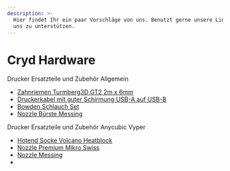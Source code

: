```yaml
---
description: >-
  Hier findet Ihr ein paar Vorschläge von uns. Benutzt gerne unsere Links, um
  uns zu unterstützen.
---
```


# Cryd Hardware

Drucker Ersatzteile und Zubehör Allgemein&#x20;

* [Zahnriemen Turmberg3D GT2 2m x 6mm](https://amzn.to/3MQLdDS)
* [Druckerkabel mit guter Schirmung USB-A auf USB-B](https://amzn.to/3UyPMax)
* [Bowden Schlauch Set](https://amzn.to/3BNtk4G)
* [Nozzle Bürste Messing](https://amzn.to/3MQLEhu)

Drucker Ersatzteile und Zubehör Anycubic Vyper

* [Hotend Socke Volcano Heatblock ](https://amzn.to/3wE0xy0)
* [Nozzle Premium Mikro Swiss](https://amzn.to/3UDAJw9)
* [Nozzle Messing](https://amzn.to/3LKERVC)
*



